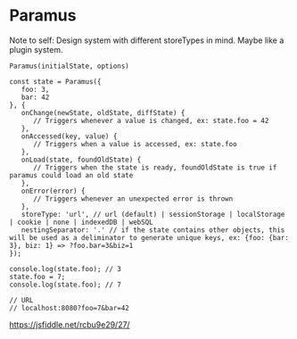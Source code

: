 # Paramus

Note to self: Design system with different storeTypes in mind. Maybe like a plugin system.

`Paramus(initialState, options)`

```
const state = Paramus({
   foo: 3, 
   bar: 42
}, {
   onChange(newState, oldState, diffState) {
      // Triggers whenever a value is changed, ex: state.foo = 42
   },
   onAccessed(key, value) {
      // Triggers when a value is accessed, ex: state.foo
   },
   onLoad(state, foundOldState) {
      // Triggers when the state is ready, foundOldState is true if paramus could load an old state
   },
   onError(error) {
      // Triggers whenever an unexpected error is thrown
   },
   storeType: 'url', // url (default) | sessionStorage | localStorage | cookie | none | indexedDB | webSQL
   nestingSeparator: '.' // if the state contains other objects, this will be used as a deliminator to generate unique keys, ex: {foo: {bar: 3}, biz: 1} => ?foo.bar=3&biz=1
});

console.log(state.foo); // 3
state.foo = 7;
console.log(state.foo); // 7

// URL
// localhost:8080?foo=7&bar=42
```
https://jsfiddle.net/rcbu9e29/27/

